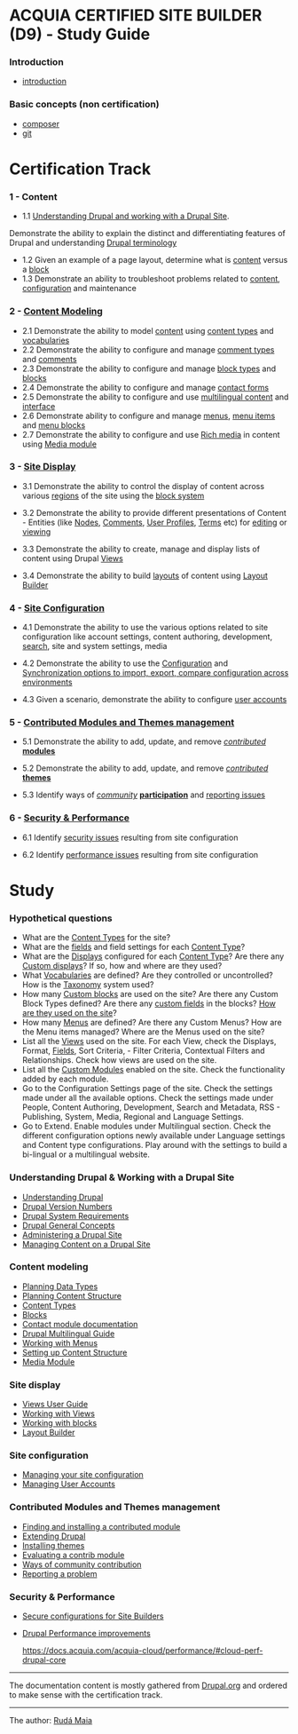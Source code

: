 # ACQUIA CERTIFIED SITE BUILDER (D9) - Study Guide

### Introduction
- [introduction](introduction.md)

### Basic concepts (non certification)
- [composer](composer.md)
- [git](git.md)

# Certification Track
### 1 - Content
- 1.1 [Understanding Drupal and working with a Drupal Site](#understanding-drupal--working-with-a-drupal-site).

Demonstrate the ability to explain the distinct and differentiating features of Drupal and understanding [Drupal terminology](terminology.md)
- 1.2 Given an example of a page layout, determine what is [content](terminology.md#content-item) versus a [block](terminology.md#block)
- 1.3 Demonstrate an ability to troubleshoot problems related to [content](terminology.md#content-item), [configuration](terminology.md#configuration) and maintenance
  
### 2 - [Content Modeling](#content-modeling)

- 2.1 Demonstrate the ability to model [content](terminology.md#content-item) using [content types](terminology.md#content-type) and [vocabularies](terminology.md#taxonomy)
- 2.2 Demonstrate the ability to configure and manage [comment types](terminology.md#comment-type) and [comments](https://www.drupal.org/docs/8/core/modules/comment)
- 2.3 Demonstrate the ability to configure and manage [block types](terminology.md#block-type) and [blocks](terminology.md#block)
- 2.4 Demonstrate the ability to configure and manage [contact forms](terminology.md#contact)
-  2.5 Demonstrate the ability to configure and use [multilingual content](terminology.md#language) and [interface](terminology.md#language)
- 2.6 Demonstrate ability to configure and manage [menus](terminology.md#menu), [menu items](terminology.md#menu) and [menu blocks](terminology.md#block)
- 2.7 Demonstrate the ability to configure and use [Rich media](terminology.md#media) in content using [Media module](terminology.md#block)

### 3 - [Site Display](#site-display)

  - 3.1 Demonstrate the ability to control the display of content across various [regions](terminology.md#region) of the site using the [block system](terminology.md#block)

  - 3.2 Demonstrate the ability to provide different presentations of Content - Entities (like [Nodes](terminology.md#content-item), [Comments](https://www.drupal.org/docs/8/core/modules/comment), [User Profiles](https://www.drupal.org/docs/8/core/modules/user/overview), [Terms](terminology.md#taxonomy) etc) for [editing](terminology.md#form-mode) or [viewing](terminology.md#view-mode)

  - 3.3 Demonstrate the ability to create, manage and display lists of content using Drupal [Views](terminology.md#view)

- 3.4 Demonstrate the ability to build [layouts](terminology.md#layout) of content using [Layout Builder](terminology.md#layout)

### 4 - [Site Configuration](#site-configuration)

- 4.1 Demonstrate the ability to use the various options related to site configuration like account settings, content authoring, development, [search](https://www.drupal.org/docs/8/core/modules/search/overview), site and system settings, media 

- 4.2 Demonstrate the ability to use the [Configuration](terminology.md#configuration) and [Synchronization options to import, export, compare configuration across environments](https://www.drupal.org/docs/configuration-management/managing-your-sites-configuration)

- 4.3 Given a scenario, demonstrate the ability to configure [user accounts](terminology.md#user)

### 5 - [Contributed Modules and Themes management](#contributed-modules-and-themes-management)

- 5.1 Demonstrate the ability to add, update, and remove [_contributed_](terminology.md#contributed) [**modules**](terminology.md#module)

- 5.2 Demonstrate the ability to add, update, and remove [_contributed_](terminology.md#contributed) [**themes**](terminology.md#theme)

- 5.3 Identify ways of [_community_](https://www.drupal.org/community) [**participation**](https://www.drupal.org/community/contributor-guide) and [reporting issues](https://www.drupal.org/community/contributor-guide)

### 6 - [Security & Performance](#security--performance)

- 6.1 Identify [security issues](security-issues.md) resulting from site configuration

- 6.2 Identify [performance issues](performance-issues.md) resulting from site configuration

# Study
### Hypothetical questions
- What are the [Content Types](terminology.md#content-type) for the site?
- What are the [fields](terminology.md#field) and field settings for each [Content Type](terminology.md#content-type)?
- What are the [Displays](terminology.md#view-mode) configured for each [Content Type](terminology.md#content-type)? Are there any [Custom displays](terminology.md#view-mode)? If so, how and where are they used?
- What [Vocabularies](terminology.md#taxonomy) are defined? Are they controlled or uncontrolled? How is the [Taxonomy](terminology.md#taxonomy)  system used?
- How many [Custom blocks](terminology.md#block-type) are used on the site? Are there any Custom Block Types defined? Are there any [custom fields](terminology.md#block-type) in the blocks? [How are they used on the site](terminology.md#block-layout)?
- How many [Menus](terminology.md#menu) are defined? Are there any Custom Menus? How are the Menu items managed? Where are the Menus used on the site?
- List all the [Views](terminology.md#view) used on the site. For each View, check the Displays, Format, [Fields](terminology.md#field), Sort Criteria, - Filter Criteria, Contextual Filters and Relationships. Check how views are used on the site.
- List all the [Custom Modules](terminology.md#custom-module) enabled on the site. Check the functionality added by each module.
- Go to the Configuration Settings page of the site. Check the settings made under all the available options. Check the settings made under People, Content Authoring, Development, Search and Metadata, RSS - Publishing, System, Media, Regional and Language Settings.
- Go to Extend. Enable modules under Multilingual section. Check the different configuration options newly available under Language settings and Content type configurations. Play around with the settings to build a bi-lingual or a multilingual website.

### Understanding Drupal & Working with a Drupal Site
- [Understanding Drupal](https://www.drupal.org/docs/understanding-drupal)
- [Drupal Version Numbers](https://www.drupal.org/docs/understanding-drupal/understanding-drupal-version-numbers)
- [Drupal System Requirements](https://www.drupal.org/docs/system-requirements)
- [Drupal General Concepts](https://www.drupal.org/node/19828)
- [Administering a Drupal Site](https://www.drupal.org/docs/administering-a-drupal-site/getting-started-with-drupal-administration)
- [Managing Content on a Drupal Site](https://www.drupal.org/docs/administering-a-drupal-site/managing-content)

### Content modeling
- [Planning Data Types](https://www.drupal.org/docs/user_guide/en/planning-data-types.html)
- [Planning Content Structure](https://www.drupal.org/docs/user_guide/en/planning-structure.html)
- [Content Types](https://www.drupal.org/docs/user_guide/en/content-structure-chapter.html)
- [Blocks](https://www.drupal.org/docs/user_guide/en/block-concept.html)
- [Contact module documentation](https://www.drupal.org/documentation/modules/contact)
- [Drupal Multilingual Guide](https://www.drupal.org/docs/multilingual-guide)
- [Working with Menus](https://www.drupal.org/docs/user_guide/en/menu-concept.html)
- [Setting up Content Structure](https://www.drupal.org/docs/user_guide/en/content-structure-chapter.html)
- [Media Module](https://www.drupal.org/docs/8/core/modules/media)

### Site display
- [Views User Guide](https://www.drupal.org/docs/user_guide/en/views-chapter.html)
- [Working with Views](https://www.drupal.org/documentation/modules/views)
- [Working with blocks](https://www.drupal.org/docs/user_guide/en/blocks-chapter.html)
- [Layout Builder](https://www.drupal.org/docs/8/core/modules/layout-builder)

### Site configuration
- [Managing your site configuration](https://www.drupal.org/docs/configuration-management/managing-your-sites-configuration)
- [Managing User Accounts](https://www.drupal.org/docs/user_guide/en/user-chapter.html)

### Contributed Modules and Themes management
- [Finding and installing a contributed module](https://www.drupal.org/docs/extending-drupal/installing-modules)
- [Extending Drupal](https://www.drupal.org/docs/extending-drupal)
- [Installing themes](https://www.drupal.org/docs/extending-drupal/installing-themes)
- [Evaluating a contrib module](https://dev.acquia.com/blog/how-select-drupal-modules-part-3-evaluation-tips)
- [Ways of community contribution](https://www.drupal.org/contribute)
- [Reporting a problem](https://www.drupal.org/node/314185)

### Security & Performance
- [Secure configurations for Site Builders](https://www.drupal.org/docs/security-in-drupal/secure-configuration-for-site-builders)
- [Drupal Performance improvements](https://docs.acquia.com/acquia-cloud/performance/)

	https://docs.acquia.com/acquia-cloud/performance/#cloud-perf-drupal-core
___
The documentation content is mostly gathered from [Drupal.org](https://drupal.org) and ordered to make sense with the certification track.
___
The author: [Rudá Maia](https://www.drupal.org/u/rudam)
